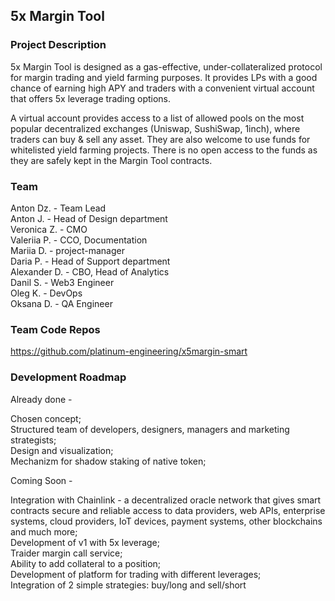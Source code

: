 
## 5x Margin Tool

### Project Description

5x Margin Tool is designed as a gas-effective, under-collateralized protocol for margin trading and yield farming purposes. It provides LPs with a good chance of earning high APY and traders with a convenient virtual account that offers 5x leverage trading options.

A virtual account provides access to a list of allowed pools on the most popular decentralized exchanges (Uniswap, SushiSwap, 1inch), where traders can buy & sell any asset. They are also welcome to use funds for whitelisted yield farming projects. There is no open access to the funds as they are safely kept in the Margin Tool contracts.



### Team

Anton Dz. - Team Lead  
Anton J. - Head of Design department  
Veronica Z. - CMO  
Valeriia P. - CCO, Documentation  
Mariia D. - project-manager  
Daria P. - Head of Support department  
Alexander D. - CBO, Head of Analytics  
Danil S. - Web3 Engineer  
Oleg K. - DevOps  
Oksana D. - QA Engineer  




### Team Code Repos

https://github.com/platinum-engineering/x5margin-smart




### Development Roadmap

Already done -   

Chosen concept;  
Structured team of developers, designers, managers and marketing strategists;  
Design and visualization;  
Mechanizm for shadow staking of native token;  

Coming Soon -   

Integration with Chainlink - a decentralized oracle network that gives smart contracts secure and reliable access to data providers, web APIs, enterprise systems, cloud providers, IoT devices, payment systems, other blockchains and much more;  
Development of v1 with 5x leverage;   
Traider margin call service;  
Ability to add collateral to a position;  
Development of platform for trading with different leverages;  
Integration of 2 simple strategies: buy/long and sell/short


